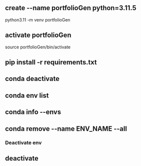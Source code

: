 ## create --name portfolioGen python=3.11.5
 python3.11 -m venv portfolioGen
## activate portfolioGen
source portfolioGen/bin/activate

## pip install -r requirements.txt
## conda deactivate

## conda env list
## conda info --envs

## conda remove --name ENV_NAME --all

### Deactivate env
## deactivate
